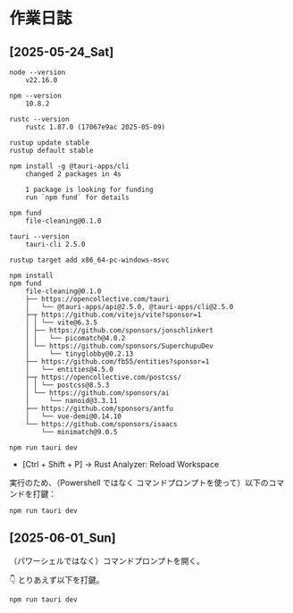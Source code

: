 # 作業日誌

## [2025-05-24_Sat]

```shell
node --version
    v22.16.0

npm --version
    10.8.2

rustc --version
    rustc 1.87.0 (17067e9ac 2025-05-09)

rustup update stable
rustup default stable

npm install -g @tauri-apps/cli
    changed 2 packages in 4s

    1 package is looking for funding
    run `npm fund` for details

npm fund
    file-cleaning@0.1.0

tauri --version
    tauri-cli 2.5.0
```

```shell
rustup target add x86_64-pc-windows-msvc
```

```shell
npm install
npm fund
    file-cleaning@0.1.0
    ├── https://opencollective.com/tauri
    │   └── @tauri-apps/api@2.5.0, @tauri-apps/cli@2.5.0
    ├─┬ https://github.com/vitejs/vite?sponsor=1
    │ │ └── vite@6.3.5
    │ ├── https://github.com/sponsors/jonschlinkert
    │ │   └── picomatch@4.0.2
    │ └── https://github.com/sponsors/SuperchupuDev
    │     └── tinyglobby@0.2.13
    ├── https://github.com/fb55/entities?sponsor=1
    │   └── entities@4.5.0
    ├─┬ https://opencollective.com/postcss/
    │ │ └── postcss@8.5.3
    │ └── https://github.com/sponsors/ai
    │     └── nanoid@3.3.11
    ├── https://github.com/sponsors/antfu
    │   └── vue-demi@0.14.10
    └── https://github.com/sponsors/isaacs
        └── minimatch@9.0.5

npm run tauri dev
```

* [Ctrl + Shift + P] → Rust Analyzer: Reload Workspace

実行のため、（Powershell ではなく コマンドプロンプトを使って）以下のコマンドを打鍵：  

```shell
npm run tauri dev
```


## [2025-06-01_Sun]

（パワーシェルではなく）コマンドプロンプトを開く。  

👇 とりあえず以下を打鍵。  

```shell
npm run tauri dev
```

